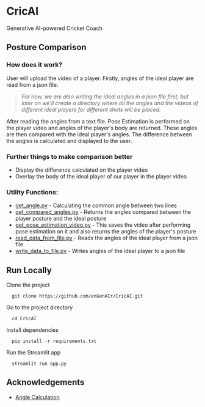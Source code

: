 
# CricAI
Generative AI-powered Cricket Coach

## Posture Comparison

### How does it work?
User will upload the video of a player. Firstly, angles of the ideal player are read from a json file.  

> *For now, we are also writing the ideal angles in a json file first, but later on we'll create a directory where all the angles and the videos of different ideal players for different shots will be placed.*

After reading the angles from a text file. Pose Estimation is performed on the player video and angles of the player's body are returned. These angles are then compared with the ideal player's angles. The difference between the angles is calculated and displayed to the user. 

### Further things to make comparison better
- Display the difference calculated on the player video
- Overlay the body of the ideal player of our player in the player video

### Utility Functions:
- [get_angle.py](https://github.com/enGenAIr/CricAI/blob/posture-comparison/utils/get_angle.py) - Calculating the common angle between two lines
- [get_compared_angles.py](https://github.com/enGenAIr/CricAI/blob/posture-comparison/utils/get_compared_angles.py) - Returns the angles compared between the player posture and the ideal posture
- [get_pose_estimation_video.py](https://github.com/enGenAIr/CricAI/blob/posture-comparison/utils/get_pose_estimation_video.py) - This saves the video after performing pose estimation on it and also returns the angles of the player's posture
- [read_data_from_file.py](https://github.com/enGenAIr/CricAI/blob/posture-comparison/utils/read_data_from_file.py) - Reads the angles of the ideal player from a json file
- [write_data_to_file.py](https://github.com/enGenAIr/CricAI/blob/posture-comparison/utils/write_data_to_file.py) - Writes angles of the ideal player to a json file

## Run Locally

Clone the project

```
  git clone https://github.com/enGenAIr/CricAI.git
```

Go to the project directory

```
  cd CricAI
```

Install dependencies

```
  pip install -r requirements.txt
```

Run the Streamlit app

```
  streamlit run app.py
```


## Acknowledgements

 - [Angle Calculation](https://medium.com/mlearning-ai/an-easy-guide-for-pose-estimation-with-googles-mediapipe-a7962de0e944)
